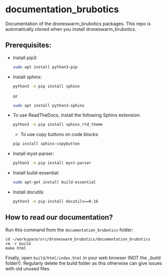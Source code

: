# documentation_brubotics

Documentation of the droneswarm_brubotics packages.
This repo is automatically cloned when you install droneswarm_brubotics.

## Prerequisites:

* Install pip3:
  ``` bash
  sudo apt install python3-pip
  ```

* Install sphinx:
  ``` bash
  python3 -m pip install sphinx
  ```
  or 

  ``` bash
  sudo apt install python3-sphinx
  ```
* To use ReadTheDocs, install the following Sphinx extension:
  ``` bash
  python3 -m pip install sphinx_rtd_theme
  ```

  * To use copy buttons on code blocks:
  ```bash
  pip install sphinx-copybutton
  ```

* Install myst-parser:
  ``` bash
  python3 -m pip install myst-parser
  ```

* Install build-essential:
  ``` bash
  sudo apt-get install build-essential
  ```

* Install docutils
  ```bash
  python3 -m pip install docutils==0.16
  ```

## How to read our documentation?

Run this command from the `documentation_brubotics` folder:

```
cd ~/workspace/src/droneswarm_brubotics/documentation_brubotics
rm -r build
make html

```

Finally, open `build/html/index.html` in your web browser (NOT the _build folder!).
Regularly delete the build folder as this otherwise can give issues with old unused files.
